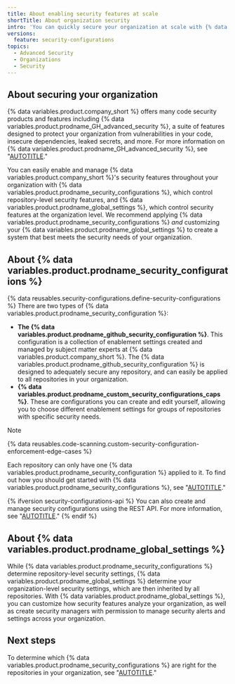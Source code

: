 ```yaml
---
title: About enabling security features at scale
shortTitle: About organization security
intro: 'You can quickly secure your organization at scale with {% data variables.product.prodname_security_configurations %} and {% data variables.product.prodname_global_settings %}.'
versions:
  feature: security-configurations
topics:
  - Advanced Security
  - Organizations
  - Security
---
```


## About securing your organization

{% data variables.product.company_short %} offers many code security products and features including {% data variables.product.prodname_GH_advanced_security %}, a suite of features designed to protect your organization from vulnerabilities in your code, insecure dependencies, leaked secrets, and more. For more information on {% data variables.product.prodname_GH_advanced_security %}, see "[AUTOTITLE](/get-started/learning-about-github/about-github-advanced-security)."

You can easily enable and manage {% data variables.product.company_short %}'s security features throughout your organization with {% data variables.product.prodname_security_configurations %}, which control repository-level security features, and {% data variables.product.prodname_global_settings %}, which control security features at the organization level. We recommend applying {% data variables.product.prodname_security_configurations %} _and_ customizing your {% data variables.product.prodname_global_settings %} to create a system that best meets the security needs of your organization.

## About {% data variables.product.prodname_security_configurations %}

{% data reusables.security-configurations.define-security-configurations %} There are two types of {% data variables.product.prodname_security_configuration %}:

* **The {% data variables.product.prodname_github_security_configuration %}**. This configuration is a collection of enablement settings created and managed by subject matter experts at {% data variables.product.company_short %}. The {% data variables.product.prodname_github_security_configuration %} is designed to adequately secure any repository, and can easily be applied to all repositories in your organization.
* **{% data variables.product.prodname_custom_security_configurations_caps %}**. These are configurations you can create and edit yourself, allowing you to choose different enablement settings for groups of repositories with specific security needs.

>[!NOTE]
{% data reusables.code-scanning.custom-security-configuration-enforcement-edge-cases %}

Each repository can only have one {% data variables.product.prodname_security_configuration %} applied to it. To find out how you should get started with {% data variables.product.prodname_security_configurations %}, see "[AUTOTITLE](/code-security/securing-your-organization/introduction-to-securing-your-organization-at-scale/choosing-a-security-configuration-for-your-repositories)."

{% ifversion security-configurations-api %}
You can also create and manage security configurations using the REST API. For more information, see "[AUTOTITLE](/rest/code-security/configurations)."
{% endif %}

## About {% data variables.product.prodname_global_settings %}

While {% data variables.product.prodname_security_configurations %} determine repository-level security settings, {% data variables.product.prodname_global_settings %} determine your organization-level security settings, which are then inherited by all repositories. With {% data variables.product.prodname_global_settings %}, you can customize how security features analyze your organization, as well as create security managers with permission to manage security alerts and settings across your organization.

## Next steps

To determine which {% data variables.product.prodname_security_configurations %} are right for the repositories in your organization, see "[AUTOTITLE](/code-security/securing-your-organization/introduction-to-securing-your-organization-at-scale/choosing-a-security-configuration-for-your-repositories)."
